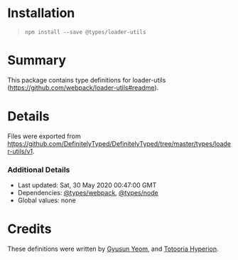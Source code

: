 # Installation
> `npm install --save @types/loader-utils`

# Summary
This package contains type definitions for loader-utils (https://github.com/webpack/loader-utils#readme).

# Details
Files were exported from https://github.com/DefinitelyTyped/DefinitelyTyped/tree/master/types/loader-utils/v1.

### Additional Details
 * Last updated: Sat, 30 May 2020 00:47:00 GMT
 * Dependencies: [@types/webpack](https://npmjs.com/package/@types/webpack), [@types/node](https://npmjs.com/package/@types/node)
 * Global values: none

# Credits
These definitions were written by [Gyusun Yeom](https://github.com/Perlmint), and [Totooria Hyperion](https://github.com/TotooriaHyperion).
